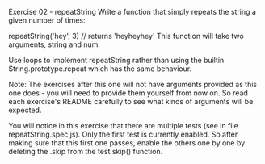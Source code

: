 Exercise 02 - repeatString
Write a function that simply repeats the string a given number of times:

repeatString('hey', 3) // returns 'heyheyhey'
This function will take two arguments, string and num.

Use loops to implement repeatString rather than using the builtin String.prototype.repeat which has the same behaviour.

Note: The exercises after this one will not have arguments provided as this one does - you will need to provide them yourself from now on. So read each exercise's README carefully to see what kinds of arguments will be expected.

You will notice in this exercise that there are multiple tests (see in file repeatString.spec.js). Only the first test is currently enabled. So after making sure that this first one passes, enable the others one by one by deleting the .skip from the test.skip() function.